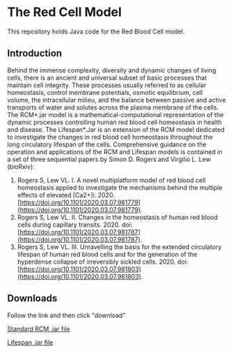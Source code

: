 # The Red Cell Model

This repository holds Java code for the Red Blood Cell model.


## Introduction

Behind the immense complexity, diversity and dynamic changes of living cells, there is an ancient and universal subset of basic processes that maintain cell integrity. These processes usually referred to as cellular homeostasis, control membrane potentials, osmotic equilibrium, cell volume, the intracellular milieu, and the balance between passive and active transports of water and solutes across the plasma membrane of the cells. The RCM*.jar model is a mathematical-computational representation of the dynamic processes controlling human red blood cell homeostasis in health and disease.  The Lifespan*.Jar is an extension of the RCM model dedicated to investigate the changes in red blood cell homeostasis throughout the long circulatory lifespan of the cells. Comprehensive guidance on the operation and applications of the RCM and Lifespan models is contained in a set of three sequential papers by Simon D. Rogers and Virgilio L. Lew (bioRxiv): 
1.	Rogers S, Lew VL. I. A novel multiplatform model of red blood cell homeostasis applied to investigate the mechanisms behind the multiple effects of elevated [Ca2+]i. 2020. [https://doi.org/10.1101/2020.03.07.981779](https://doi.org/10.1101/2020.03.07.981779).
2.	Rogers S, Lew VL. II. Changes in the homeostasis of human red blood cells during capillary transits. 2020. doi: [https://doi.org/10.1101/2020.03.07.981787](https://doi.org/10.1101/2020.03.07.981787).
3.	Rogers S, Lew VL. III. Unravelling the basis for the extended circulatory lifespan of human red blood cells and for the generation of the hyperdense collapse of irreversibly sickled cells. 2020. doi: [https://doi.org/10.1101/2020.03.07.981803](https://doi.org/10.1101/2020.03.07.981803).



## Downloads

Follow the link and then click "download"

[Standard RCM .jar file](https://github.com/sdrogers/redcellmodeljava/blob/58a2b3236f10ad0c3fc73a0016693c64fd8e05e7/RedBloodCellModel/jars/Lifespan_5f0f47d.jar)

[Lifespan .jar file](https://github.com/sdrogers/redcellmodeljava/blob/58a2b3236f10ad0c3fc73a0016693c64fd8e05e7/RedBloodCellModel/jars/RCM_5f0f47d.jar)
